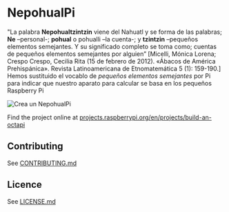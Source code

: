 # NepohualPi

"La palabra __Nepohualtzintzin__ viene del Nahuatl y se forma de las palabras; __Ne__ –personal-; __pohual__ o
pohualli –la cuenta-; y __tzintzin__ –pequeños elementos semejantes. Y su significado completo se toma como; cuentas de pequeños elementos semejantes por alguien” [Micelli, Mónica Lorena; Crespo Crespo, Cecilia Rita (15 de febrero de 2012). «Ábacos de América Prehispánica». Revista Latinoamericana de Etnomatemática 5 (1): 159-190.]
Hemos sustituido el vocablo de _pequeños elementos semejantes_ por Pi para indicar que nuestro aparato para calcular se basa en los pequeños Raspberry Pi

![Crea un NepohualPi](http://dicyg.fi-c.unam.mx:8080/lalo/news/nepohualtzintzin-una-computadora-prehispanica/image_mini)

Find the project online at [projects.raspberrypi.org/en/projects/build-an-octapi](https://projects.raspberrypi.org/en/projects/build-an-octapi)

## Contributing
See [CONTRIBUTING.md](CONTRIBUTING.md)

## Licence
 See [LICENSE.md](LICENSE.md)
